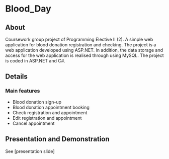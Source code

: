 # Blood_Day
## About
Coursework group project of Programming Elective II (2). A simple web application for blood donation registration and checking. The project is a web application developed using ASP.NET. In addition, the data storage and access for the web application is realised through using MySQL. The project is coded in ASP.NET and C#.

## Details
### Main features
- Blood donation sign-up
- Blood donation appointment booking
- Check registration and appointment
- Edit registration and appointment
- Cancel appointment

## Presentation and Demonstration
See [presentation slide]
